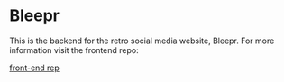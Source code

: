 # Bleepr
This is the backend for the retro social media website, Bleepr. For more information visit the frontend repo:

[front-end rep](https://github.com/raworiginal/bleepr-react-front-end/)
